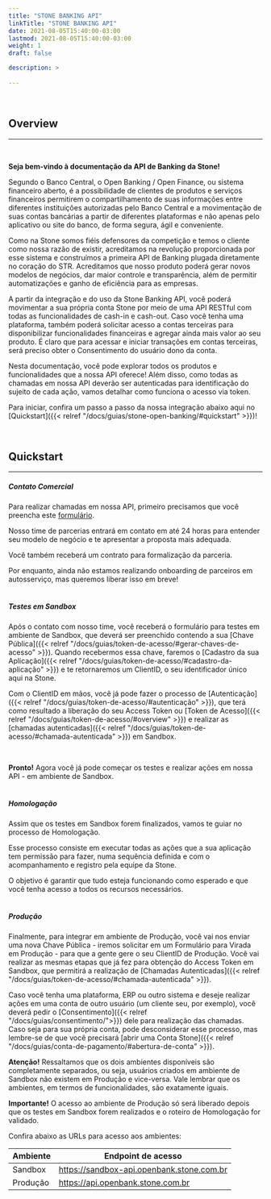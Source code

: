```yaml
---
title: "STONE BANKING API"
linkTitle: "STONE BANKING API"
date: 2021-08-05T15:40:00-03:00
lastmod: 2021-08-05T15:40:00-03:00
weight: 1
draft: false

description: >
    
---
```

<br>

## Overview
---

<br>

**Seja bem-vindo à documentação da API de Banking da Stone!**
<br>

Segundo o Banco Central, o Open Banking / Open Finance, ou sistema financeiro aberto, é a possibilidade de clientes de produtos e serviços financeiros permitirem o compartilhamento de suas informações entre diferentes instituições autorizadas pelo Banco Central e a movimentação de suas contas bancárias a partir de diferentes plataformas e não apenas pelo aplicativo ou site do banco, de forma segura, ágil e conveniente.

Como na Stone somos fiéis defensores da competição e temos o cliente como nossa razão de existir, acreditamos na revolução proporcionada por esse sistema e construímos a primeira API de Banking plugada diretamente no coração do STR. Acreditamos que nosso produto poderá gerar novos modelos de negócios, dar maior controle e transparência, além de permitir automatizações e ganho de eficiência para as empresas. 

A partir da integração e do uso da Stone Banking API, você poderá movimentar a sua própria conta Stone por meio de uma API RESTful com todas as funcionalidades de cash-in e cash-out. Caso você tenha uma plataforma, também poderá solicitar acesso a contas terceiras para disponibilizar funcionalidades financeiras e agregar ainda mais valor ao seu produto. É claro que para acessar e iniciar transações em contas terceiras, será preciso obter o Consentimento do usuário dono da conta.

Nesta documentação, você pode explorar todos os produtos e funcionalidades que a nossa API oferece! Além disso, como todas as chamadas em nossa API deverão ser autenticadas para identificação do sujeito de cada ação, vamos detalhar como funciona o acesso via token. 
<br>

Para iniciar, confira um passo a passo da nossa integração abaixo aqui no [Quickstart]({{< relref "/docs/guias/stone-open-banking/#quickstart" >}})! 

<br>

## Quickstart
---


##### Contato Comercial 

Para realizar chamadas em nossa API, primeiro precisamos que você preencha este <a href="https://app.pipefy.com/public/form/Qz4ptt_W/?origem_do_lead=Documenta%C3%A7%C3%A3o" target="_blank">formulário</a>.

Nosso time de parcerias entrará em contato em até 24 horas para entender seu modelo de negócio e te apresentar a proposta mais adequada.

Você também receberá um contrato para formalização da parceria.

Por enquanto, ainda não estamos realizando onboarding de parceiros em autosserviço, mas queremos liberar isso em breve! 
<br>
<br>

##### Testes em Sandbox

Após o contato com nosso time, você receberá o formulário para testes em ambiente de Sandbox, que deverá ser preenchido contendo a sua [Chave Pública]({{< relref "/docs/guias/token-de-acesso/#gerar-chaves-de-acesso" >}}). 
Quando recebermos essa chave, faremos o [Cadastro da sua Aplicação]({{< relref "/docs/guias/token-de-acesso/#cadastro-da-aplicação" >}}) e te retornaremos um ClientID, o seu identificador único aqui na Stone. 

Com o ClientID em mãos, você já pode fazer o processo de [Autenticação]({{< relref "/docs/guias/token-de-acesso/#autenticação" >}}), que terá como resultado a liberação do seu Access Token ou [Token de Acesso]({{< relref "/docs/guias/token-de-acesso/#overview" >}}) e realizar as [chamadas autenticadas]({{< relref "/docs/guias/token-de-acesso/#chamada-autenticada" >}}) em Sandbox. 

<br>

**Pronto!** Agora você já pode começar os testes e realizar ações em nossa API - em ambiente de Sandbox. 
<br>
<br>

##### Homologação

Assim que os testes em Sandbox forem finalizados, vamos te guiar no processo de Homologação. 

Esse processo consiste em executar todas as ações que a sua aplicação tem permissão para fazer, numa sequência definida e com o acompanhamento e registro pela equipe da Stone. 

O objetivo é garantir que tudo esteja funcionando como esperado e que você tenha acesso a todos os recursos necessários.
<br>
<br>

##### Produção

Finalmente, para integrar em ambiente de Produção, você vai nos enviar uma nova Chave Pública - iremos solicitar em um Formulário para Virada em Produção - para que a gente gere o seu ClientID de Produção. Você vai realizar as mesmas etapas que já fez para obtenção do Access Token em Sandbox, que permitirá a realização de [Chamadas Autenticadas]({{< relref "/docs/guias/token-de-acesso/#chamada-autenticada" >}}). 

Caso você tenha uma plataforma, ERP ou outro sistema e deseje realizar ações em uma conta de outro usuário (um cliente seu, por exemplo), você deverá pedir o [Consentimento]({{< relref "/docs/guias/consentimento/">}}) dele para realização das chamadas. Caso seja para sua própria conta, pode desconsiderar esse processo, mas lembre-se de que você precisará [abrir uma Conta Stone]({{< relref "/docs/guias/conta-de-pagamento/#abertura-de-conta" >}}). 

**Atenção!** Ressaltamos que os dois ambientes disponíveis são completamente separados, ou seja, usuários criados em ambiente de Sandbox não existem em Produção e vice-versa. Vale lembrar que os ambientes, em termos de funcionalidades, são exatamente iguais.

**Importante!** O acesso ao ambiente de Produção só será liberado depois que os testes em Sandbox forem realizados e o roteiro de Homologação for validado. 

Confira abaixo as URLs para acesso aos ambientes:

| Ambiente | Endpoint de acesso |
| -------- | ------------------ |
| Sandbox  | https://sandbox-api.openbank.stone.com.br |
| Produção | https://api.openbank.stone.com.br |


<br>

